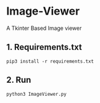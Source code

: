 # Image-Viewer
A Tkinter Based Image viewer

## 1. Requirements.txt
```
pip3 install -r requirements.txt   
```
## 2. Run
```
python3 ImageViewer.py
```
